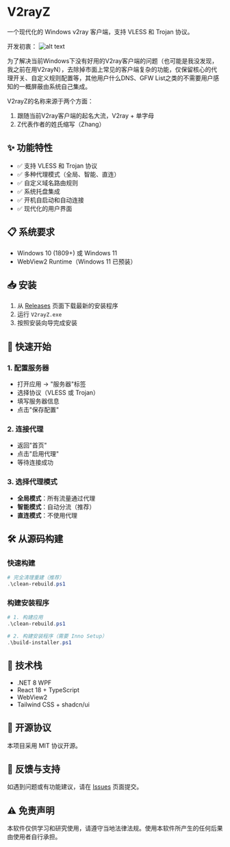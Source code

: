 # V2rayZ

一个现代化的 Windows v2ray 客户端，支持 VLESS 和 Trojan 协议。

开发初衷：
![alt text](image.png)

为了解决当前Windows下没有好用的V2ray客户端的问题（也可能是我没发现，我之前在用V2rayN），去除掉市面上常见的客户端复杂的功能，仅保留核心的代理开关、自定义规则配置等，其他用户什么DNS、GFW List之类的不需要用户感知的一概屏蔽由系统自己集成。

V2rayZ的名称来源于两个方面：
1. 跟随当前V2ray客户端的起名大流，V2ray + 单字母
2. Z代表作者的姓氏缩写（Zhang）

## ✨ 功能特性

- ✅ 支持 VLESS 和 Trojan 协议
- ✅ 多种代理模式（全局、智能、直连）
- ✅ 自定义域名路由规则
- ✅ 系统托盘集成
- ✅ 开机自启动和自动连接
- ✅ 现代化的用户界面

## 📋 系统要求

- Windows 10 (1809+) 或 Windows 11
- WebView2 Runtime（Windows 11 已预装）

## 📥 安装

1. 从 [Releases](../../releases) 页面下载最新的安装程序
2. 运行 `V2rayZ.exe`
3. 按照安装向导完成安装

## 🚀 快速开始

### 1. 配置服务器
- 打开应用 → "服务器"标签
- 选择协议（VLESS 或 Trojan）
- 填写服务器信息
- 点击"保存配置"

### 2. 连接代理
- 返回"首页"
- 点击"启用代理"
- 等待连接成功

### 3. 选择代理模式
- **全局模式**：所有流量通过代理
- **智能模式**：自动分流（推荐）
- **直连模式**：不使用代理

## 🛠️ 从源码构建

### 快速构建
```powershell
# 完全清理重建（推荐）
.\clean-rebuild.ps1
```

### 构建安装程序
```powershell
# 1. 构建应用
.\clean-rebuild.ps1

# 2. 构建安装程序（需要 Inno Setup）
.\build-installer.ps1
```

## 🔧 技术栈

- .NET 8 WPF
- React 18 + TypeScript
- WebView2
- Tailwind CSS + shadcn/ui

## 📄 开源协议

本项目采用 MIT 协议开源。

## 💬 反馈与支持

如遇到问题或有功能建议，请在 [Issues](../../issues) 页面提交。

## ⚠️ 免责声明

本软件仅供学习和研究使用，请遵守当地法律法规。使用本软件所产生的任何后果由使用者自行承担。
